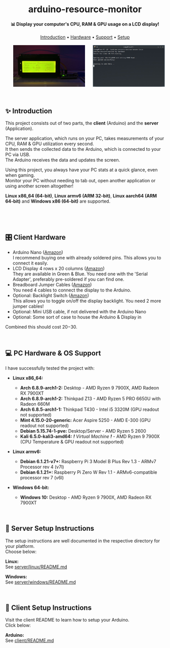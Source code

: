 <div align="center">
    <h1>arduino-resource-monitor</h1>
    <h4>📊 Display your computer's CPU, RAM & GPU usage on a LCD display!</h4>
    <div>
        <a href="#introduction">Introduction</a> •
        <a href="#hardware">Hardware</a> •
        <a href="#support">Support</a> •
        <a href="#setup">Setup</a>
    </div>
    <br>
    <div>
      <img width=45% height:auto src="https://raw.githubusercontent.com/3urobeat/arduino-resource-monitor/main/.github/img/display.jpg">  
      <img align="right" width=45% height:auto src="https://raw.githubusercontent.com/3urobeat/arduino-resource-monitor/main/.github/img/server.jpg">  
    </div>
</div>

&nbsp;

<a id="introduction"></a>

## ✨ Introduction
This project consists out of two parts, the **client** (Arduino) and the **server** (Application).

The server application, which runs on your PC, takes measurements of your CPU, RAM & GPU utilization every second.  
It then sends the collected data to the Arduino, which is connected to your PC via USB.  
The Arduino receives the data and updates the screen.

Using this project, you always have your PC stats at a quick glance, even when gaming.  
Monitor your PC without needing to tab out, open another application or using another screen altogether!

**Linux x86_64 (64-bit)**, **Linux armv6 (ARM 32-bit)**, **Linux aarch64 (ARM 64-bit)** and **Windows x86 (64-bit)** are supported.  

&nbsp;

&nbsp;

<a id="hardware"></a>

## 🎛️ Client Hardware
- Arduino Nano ([Amazon](https://www.amazon.com/s?k=arduino+nano))  
  I recommend buying one with already soldered pins. This allows you to connect it easily.
- LCD Display 4 rows x 20 columns ([Amazon](https://www.amazon.com/s?k=lcd+display+2004))  
  They are available in Green & Blue. You need one with the 'Serial Adapter', preferably pre-soldered if you can find one.
- Breadboard Jumper Cables ([Amazon](https://www.amazon.com/s?k=breadboard+jumper+wires+female+to+female))  
  You need 4 cables to connect the display to the Arduino.
- Optional: Backlight Switch ([Amazon](https://www.amazon.com/s?k=breadboard+mini+toggle+slide+switch))  
  This allows you to toggle on/off the display backlight. You need 2 more jumper cables!
- Optional: Mini USB cable, if not delivered with the Arduino Nano
- Optional: Some sort of case to house the Arduino & Display in

Combined this should cost $20-$30.

&nbsp;

<a id="support"></a>

## 💻️ PC Hardware & OS Support
I have successfully tested the project with:
- **Linux x86_64:**
  - **Arch 6.8.9-arch1-2:** Desktop - AMD Ryzen 9 7900X, AMD Radeon RX 7900XT
  - **Arch 6.8.9-arch1-2:** Thinkpad Z13 - AMD Ryzen 5 PRO 6650U with Radeon 660M
  - **Arch 6.8.5-arch1-1:** Thinkpad T430 - Intel i5 3320M (GPU readout not supported)
  - **Mint 4.15.0-20-generic:** Acer Aspire 5250 - AMD E-300 (GPU readout not supported)
  - **Debian 5.15.74-1-pve:** Desktop/Server - AMD Ryzen 5 2600
  - **Kali 6.5.0-kali3-amd64:** ***!*** *Virtual Machine* ***!*** - AMD Ryzen 9 7900X (CPU Temperature & GPU readout not supported)

- **Linux armv6:**
  - **Debian 6.1.21-v7+:** Raspberry Pi 3 Model B Plus Rev 1.3 - ARMv7 Processor rev 4 (v7l) 
  - **Debian 6.1.21+:** Raspberry Pi Zero W Rev 1.1 - ARMv6-compatible processor rev 7 (v6l)

- **Windows 64-bit:** 
  - **Windows 10:** Desktop - AMD Ryzen 9 7900X, AMD Radeon RX 7900XT

&nbsp;

<a id="setup"></a>

## 🚀 Server Setup Instructions
The setup instructions are well documented in the respective directory for your platform.  
Choose below:

**Linux:**  
See [server/linux/README.md](server/linux/README.md)

**Windows:**  
See [server/windows/README.md](server/windows/README.md)

&nbsp;

## 🚀 Client Setup Instructions
Visit the client README to learn how to setup your Arduino.  
Click below:

**Arduino:**  
See [client/README.md](client/README.md)
